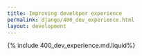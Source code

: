 ```yaml
---
title: Improving developer experience
permalink: django/400_dev_experience.html
layout: development
---
```


{% include 400_dev_experience.md.liquid%}